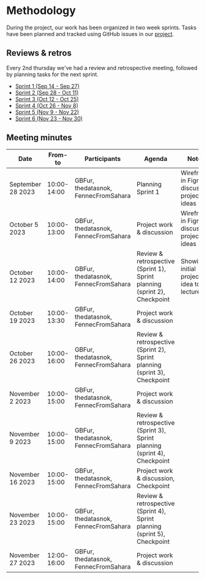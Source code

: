 # Methodology

During the project, our work has been organized in two week sprints.
Tasks have been planned and tracked using GitHub issues in our [project](https://github.com/users/thedatasnok/projects/4/views/1).

## Reviews & retros

Every 2nd thursday we've had a review and retrospective meeting, followed by planning tasks for the next sprint.

- [Sprint 1 (Sep 14 - Sep 27)](sprints/SPRINT01.md)
- [Sprint 2 (Sep 28 - Oct 11)](sprints/SPRINT02.md)
- [Sprint 3 (Oct 12 - Oct 25)](sprints/SPRINT03.md)
- [Sprint 4 (Oct 26 - Nov 8)](sprints/SPRINT04.md)
- [Sprint 5 (Nov 9 - Nov 22)](sprints/SPRINT05.md)
- [Sprint 6 (Nov 23 - Nov 30)](sprints/SPRINT06.md)

## Meeting minutes

| Date              | From-to     | Participants                         | Agenda                                                                    | Notes                                        |
| ----------------- | ----------- | ------------------------------------ | ------------------------------------------------------------------------- | -------------------------------------------- |
| September 28 2023 | 10:00-14:00 | GBFur, thedatasnok, FennecFromSahara | Planning Sprint 1                                                         | Wireframe in Figma, discussing project ideas |
| October 5 2023    | 10:00-13:00 | GBFur, thedatasnok, FennecFromSahara | Project work & discussion                                                 | Wireframe in Figma, discussing project ideas |
| October 12 2023   | 10:00-14:00 | GBFur, thedatasnok, FennecFromSahara | Review & retrospective (Sprint 1), Sprint planning (sprint 2), Checkpoint | Showing initial project idea to lecturer     |
| October 19 2023   | 10:00-13:30 | GBFur, thedatasnok, FennecFromSahara | Project work & discussion                                                 |                                              |
| October 26 2023   | 10:00-16:00 | GBFur, thedatasnok, FennecFromSahara | Review & retrospective (Sprint 2), Sprint planning (sprint 3), Checkpoint |                                              |
| November 2 2023   | 10:00-15:00 | GBFur, thedatasnok, FennecFromSahara | Project work & discussion                                                 |                                              |
| November 9 2023   | 10:00-15:00 | GBFur, thedatasnok, FennecFromSahara | Review & retrospective (Sprint 3), Sprint planning (sprint 4), Checkpoint |                                              |
| November 16 2023  | 10:00-15:00 | GBFur, thedatasnok, FennecFromSahara | Project work & discussion, Checkpoint                                     |                                              |
| November 23 2023  | 10:00-15:00 | GBFur, thedatasnok, FennecFromSahara | Review & retrospective (Sprint 4), Sprint planning (sprint 5), Checkpoint |                                              |
| November 27 2023  | 12:00-16:00 | GBFur, thedatasnok, FennecFromSahara | Project work & discussion                                                 |                                              |
